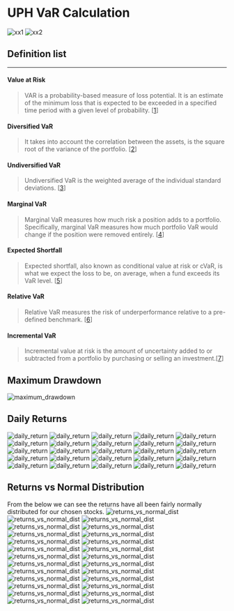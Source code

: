 # UPH VaR Calculation
![xx1](https://user-images.githubusercontent.com/39410518/129214973-b18781fe-66e6-49fd-bf36-ad9781aa60e1.png)
![xx2](https://user-images.githubusercontent.com/39410518/129214849-89df6766-59b5-463b-9856-a754c6b43591.png)




## Definition list
---
#### Value at Risk
> VAR is a probability-based measure of loss potential. It is an estimate of the minimum loss that is expected to be exceeded in a specified time period with a given level of probability. [[1]]
 
#### Diversified VaR
>  It takes into account the correlation between the assets, is the square root of the variance of the portfolio. [[2]]

#### Undiversified VaR
> Undiversified VaR is the weighted average of the individual standard deviations. [[3]]

#### Marginal VaR
> Marginal VaR measures how much risk a position adds to a portfolio. Specifically, marginal VaR measures how much portfolio VaR would change if the position were removed entirely. [[4]]

#### Expected Shortfall
> Expected shortfall, also known as conditional value at risk or cVaR, is what we expect the loss to be, on average, when a fund exceeds its VaR level. [[5]]

#### Relative VaR
> Relative VaR measures the risk of underperformance relative to a pre-defined benchmark. [[6]]

#### Incremental VaR
> Incremental value at risk is the amount of uncertainty added to or subtracted from a portfolio by purchasing or selling an investment.[[7]]


## Maximum Drawdown
![maximum_drawdown](https://user-images.githubusercontent.com/39410518/129209087-49940a38-1846-4a71-b1f6-2bf74f02f81a.png)

## Daily Returns
![daily_return](https://user-images.githubusercontent.com/39410518/129206653-e48efa85-7c3c-4b88-a28d-6504c2cacca6.png)
![daily_return](https://user-images.githubusercontent.com/39410518/129206695-b3974981-481e-424d-9021-58a0752567e6.png)
![daily_return](https://user-images.githubusercontent.com/39410518/129206763-cd56c047-8bb5-47bc-abcb-e2c5cb10cad5.png)
![daily_return](https://user-images.githubusercontent.com/39410518/129206839-8a2adec7-01fc-439f-b8b2-d344b736f0a2.png)
![daily_return](https://user-images.githubusercontent.com/39410518/129206877-861606db-dc3e-4b40-adc2-b118881a41a9.png)
![daily_return](https://user-images.githubusercontent.com/39410518/129206905-40788766-d4f1-4f11-ad3f-6f19d5daee56.png)
![daily_return](https://user-images.githubusercontent.com/39410518/129206936-9aa721f9-bdc6-4eab-a7d3-b6d3d7ede5be.png)
![daily_return](https://user-images.githubusercontent.com/39410518/129206974-e21f199b-8f21-4f58-a124-24872b4a6362.png)
![daily_return](https://user-images.githubusercontent.com/39410518/129206996-b179bea9-2b72-4b32-9678-b052611fe070.png)
![daily_return](https://user-images.githubusercontent.com/39410518/129207093-f68eac1d-cef6-4d8d-ba35-fc64ff7338f4.png)
![daily_return](https://user-images.githubusercontent.com/39410518/129207113-55c32d8a-3805-40c9-b718-a73c83b42dc5.png)
![daily_return](https://user-images.githubusercontent.com/39410518/129207135-07b5ad3c-2ea1-459a-80ba-2b60d19d8c6b.png)
![daily_return](https://user-images.githubusercontent.com/39410518/129207146-317e66f1-d4b3-4f94-8592-9f7432999815.png)
![daily_return](https://user-images.githubusercontent.com/39410518/129207161-59874222-4e9e-49d6-83a6-6631195f9d5b.png)
![daily_return](https://user-images.githubusercontent.com/39410518/129207178-17f139fe-e8e3-403b-a381-4586787e0ec7.png)
![daily_return](https://user-images.githubusercontent.com/39410518/129207201-8b40fb9b-fdc0-4d3e-ad11-30be34c66b60.png)
![daily_return](https://user-images.githubusercontent.com/39410518/129207216-1ae9319b-c0e3-4941-a554-8f6d4364a3b7.png)
![daily_return](https://user-images.githubusercontent.com/39410518/129207230-d943e951-e12f-4e07-827e-77afc26744ac.png)
![daily_return](https://user-images.githubusercontent.com/39410518/129207254-9e9d0874-b67b-4cd9-ac29-1954c72fa954.png)
![daily_return](https://user-images.githubusercontent.com/39410518/129207285-6ed08a65-9997-4501-87c9-4507ef293bbb.png)
![daily_return](https://user-images.githubusercontent.com/39410518/129207304-4f8e85c3-9d4d-4509-adfd-017bcdbbbcb0.png)
![daily_return](https://user-images.githubusercontent.com/39410518/129207323-035bf4f6-d357-4f93-baef-9358ad061564.png)
![daily_return](https://user-images.githubusercontent.com/39410518/129207344-dc746bfa-a208-4079-946d-ba5d7249d8a8.png)
![daily_return](https://user-images.githubusercontent.com/39410518/129207369-7e1ad31e-9761-4f34-9025-454e9c8ebf93.png)
![daily_return](https://user-images.githubusercontent.com/39410518/129207394-37bea09e-e9fe-48d0-b9ac-fc32c7fbf7f9.png)

## Returns vs Normal Distribution
From the below we can see the returns have all been fairly normally distributed for our chosen stocks.
![returns_vs_normal_dist](https://user-images.githubusercontent.com/39410518/129207538-6649a527-36fc-4c92-ad13-6abad8b86e86.png)
![returns_vs_normal_dist](https://user-images.githubusercontent.com/39410518/129207568-e44d62c2-c8f9-49a4-9ed0-3998534a3de0.png)
![returns_vs_normal_dist](https://user-images.githubusercontent.com/39410518/129207583-1e8af8a8-2f4a-4c90-8e17-f37356a60065.png)
![returns_vs_normal_dist](https://user-images.githubusercontent.com/39410518/129207626-f9f19ab9-e011-44d7-851a-9a43d0d01c87.png)
![returns_vs_normal_dist](https://user-images.githubusercontent.com/39410518/129207643-3b502f86-3bca-45e2-ae24-f397006afe7a.png)
![returns_vs_normal_dist](https://user-images.githubusercontent.com/39410518/129207665-6f623e1d-6b29-4fbc-810a-f51bcc27e934.png)
![returns_vs_normal_dist](https://user-images.githubusercontent.com/39410518/129207771-78beef45-97fe-464c-9121-5b5b3a226e98.png)
![returns_vs_normal_dist](https://user-images.githubusercontent.com/39410518/129207824-e7238035-78cf-4b67-9742-eae389ebd190.png)
![returns_vs_normal_dist](https://user-images.githubusercontent.com/39410518/129207868-abea33aa-b276-4615-a275-9c43179cfa99.png)
![returns_vs_normal_dist](https://user-images.githubusercontent.com/39410518/129207891-dc1cd6b2-1732-4ea0-84ce-8e957e0dde7b.png)
![returns_vs_normal_dist](https://user-images.githubusercontent.com/39410518/129207909-8dbc6bc5-8ab1-4306-b8f4-2133a6257a38.png)
![returns_vs_normal_dist](https://user-images.githubusercontent.com/39410518/129207927-68607a41-da09-4169-8b69-c1d0d92368f0.png)
![returns_vs_normal_dist](https://user-images.githubusercontent.com/39410518/129207946-c615d814-b03d-4c12-af60-49d4aa4271b0.png)
![returns_vs_normal_dist](https://user-images.githubusercontent.com/39410518/129207959-485279ee-8139-4cc0-92b6-aaa938b579fa.png)
![returns_vs_normal_dist](https://user-images.githubusercontent.com/39410518/129207975-97c29ced-e293-40a3-bb67-5508f7ab81a5.png)
![returns_vs_normal_dist](https://user-images.githubusercontent.com/39410518/129207991-629718a5-f02b-4467-8af2-1fd7277065ee.png)
![returns_vs_normal_dist](https://user-images.githubusercontent.com/39410518/129208001-972a45f8-0bf0-4b8a-a741-2318ccb4745f.png)
![returns_vs_normal_dist](https://user-images.githubusercontent.com/39410518/129208028-191acf4e-f573-495f-b19c-b862038a4e87.png)
![returns_vs_normal_dist](https://user-images.githubusercontent.com/39410518/129208046-83ca37bb-1248-4b8d-bbda-b9172ae68ec2.png)
![returns_vs_normal_dist](https://user-images.githubusercontent.com/39410518/129208063-9687ba8d-1506-4d75-9944-825e9f3258bc.png)
![returns_vs_normal_dist](https://user-images.githubusercontent.com/39410518/129208080-68b2ea40-37f9-498d-81fd-600f82884599.png)
![returns_vs_normal_dist](https://user-images.githubusercontent.com/39410518/129208097-376e5f90-9adc-49df-98e6-7d8e1285a7f0.png)
![returns_vs_normal_dist](https://user-images.githubusercontent.com/39410518/129208113-669d5a5a-4093-4695-88db-b512c1ff2b7f.png)
![returns_vs_normal_dist](https://user-images.githubusercontent.com/39410518/129208126-97f91195-15c2-4bd3-8d5f-5922ad832b78.png)
![returns_vs_normal_dist](https://user-images.githubusercontent.com/39410518/129208140-8c0cb138-c7db-44b3-82a3-79eb750c1cbc.png)



[1]: https://www.veristrat.com/blog-valuation/value-at-risk-var/
[2]: http://www.yieldcurve.com/Mktresearch/LearningCurve/LearningCurve3.pdf
[3]: http://www.yieldcurve.com/Mktresearch/LearningCurve/LearningCurve3.pdf
[4]: https://www.msci.com/documents/10199/3c2dcea9-97be-4fb4-befe-a03b75c885aa
[5]: https://www.northstarrisk.com/expected-shortfall
[6]: https://www.msci.com/documents/10199/3c2dcea9-97be-4fb4-befe-a03b75c885aa
[7]: https://www.investopedia.com/terms/i/incremental-value-at-risk.asp
